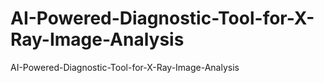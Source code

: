 # AI-Powered-Diagnostic-Tool-for-X-Ray-Image-Analysis
AI-Powered-Diagnostic-Tool-for-X-Ray-Image-Analysis
